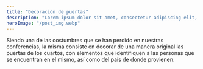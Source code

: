 ```yaml
---
title: "Decoración de puertas"
description: "Lorem ipsum dolor sit amet, consectetur adipiscing elit, sed do eiusmod tempor incididunt ut labore et dolore magna aliqua."
heroImage: "/post_img.webp"
---
```


Siendo una de las costumbres que se han perdido en nuestras conferencias, la misma consiste en decorar de una manera original las puertas de los cuartos, con elementos que identifiquen a las personas que se encuentran en el mismo, así como del país de donde provienen.